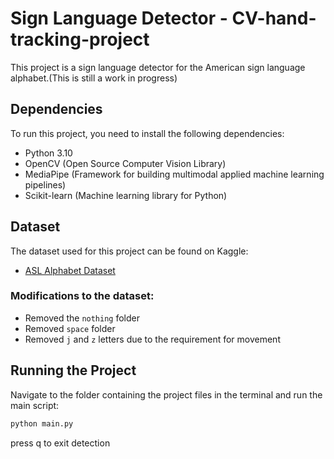 # Sign Language Detector - CV-hand-tracking-project 

This project is a sign language detector for the American sign language alphabet.(This is still a work in progress)

## Dependencies

To run this project, you need to install the following dependencies:

- Python 3.10
- OpenCV (Open Source Computer Vision Library)
- MediaPipe (Framework for building multimodal applied machine learning pipelines)
- Scikit-learn (Machine learning library for Python)

## Dataset

The dataset used for this project can be found on Kaggle:

- [ASL Alphabet Dataset](https://www.kaggle.com/datasets/grassknoted/asl-alphabet)

### Modifications to the dataset:

- Removed the `nothing` folder
- Removed `space` folder
- Removed `j` and `z` letters due to the requirement for movement

## Running the Project

Navigate to the folder containing the project files in the terminal and run the main script:

```bash
python main.py
```

press q to exit detection
